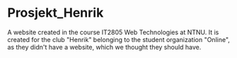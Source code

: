 # Prosjekt_Henrik

A website created in the course IT2805 Web Technologies at NTNU. It is created for the club "Henrik" belonging to the student organization "Online", as they didn't have a website, which we thought they should have.
